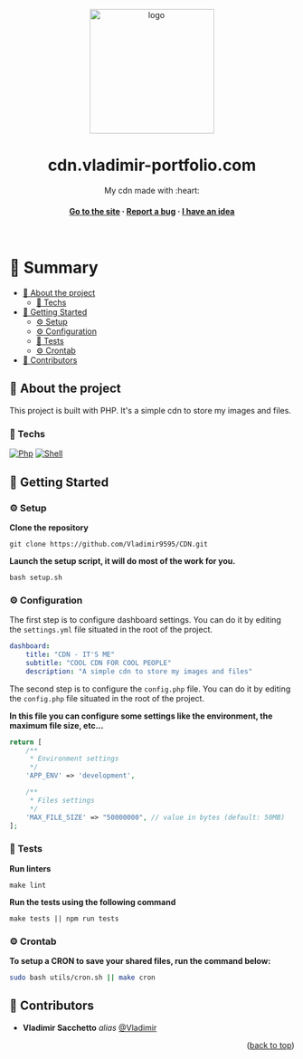 <a name="readme-top"></a>

<div align="center">

  <img src="https://cdn.alexishenry.eu/shared/images/logo.png" alt="logo" width="220" height="auto" />
  <h1>cdn.vladimir-portfolio.com</h1>

  <p>
    My cdn made with :heart:
  </p>

<!-- <a href="https://alxishenry.github.io/docs"><strong>Documentation »</strong></a> -->

<h4>
    <a href="https://vladimir-portfolio.com">Go to the site</a>
  <span> · </span>
    <a href="https://github.com/Vladimir9595/CDN/issues">Report a bug</a>
  <span> · </span>
    <a href="https://github.com/Vladimir9595/CDN/issues">I have an idea</a>
  </h4>
</div>

<br />

# :notebook_with_decorative_cover: Summary

-   [:notebook_with_decorative_cover: About the project](#star2-about-the-project)
    -   [:space_invader: Techs](#space_invader-techs)
-   [:toolbox: Getting Started](#toolbox-getting-started)
    -   [:gear: Setup](#gear-setup)
    -   [:gear: Configuration](#gear-config)
    -   [:test_tube: Tests](#test_tube-tests)
    -   [:gear: Crontab](#gear-crontab)
-   [:wave: Contributors](#wave-contributors)

## :star2: About the project

This project is built with PHP. It's a simple cdn to store my images and files.

### :space_invader: Techs

[![Php](https://img.shields.io/badge/php%20-%23323330.svg?&style=for-the-badge&logo=php&logoColor=8b9ed6&color=gray)]()
[![Shell](https://img.shields.io/badge/bash%20-hotpink.svg?&style=for-the-badge&logo=gnu-bash&logoColor=4EAA25&color=gray)]()

## :toolbox: Getting Started

### :gear: Setup

**Clone the repository**

```
git clone https://github.com/Vladimir9595/CDN.git
```

**Launch the setup script, it will do most of the work for you.**

```
bash setup.sh
```

### :gear: Configuration

The first step is to configure dashboard settings. You can do it by editing the `settings.yml` file situated in the root of the project.

```yml
dashboard:
    title: "CDN - IT'S ME"
    subtitle: "COOL CDN FOR COOL PEOPLE"
    description: "A simple cdn to store my images and files"
```

The second step is to configure the `config.php` file. You can do it by editing the `config.php` file situated in the root of the project.

**In this file you can configure some settings like the environment, the maximum file size, etc...**

```php
return [
	/**
	 * Environment settings
	 */
	'APP_ENV' => 'development',

	/**
	 * Files settings
	 */
	'MAX_FILE_SIZE' => "50000000", // value in bytes (default: 50MB)
];
```

### :test_tube: Tests

**Run linters**

```
make lint
```

**Run the tests using the following command**

```
make tests || npm run tests
```

### :gear: Crontab

**To setup a CRON to save your shared files, run the command below:**

```bash
sudo bash utils/cron.sh || make cron
```

## :wave: Contributors

-   **Vladimir Sacchetto** _alias_ [@Vladimir](https://github.com/Vladimir9595)

<!-- ## :page_with_curl: Liens utiles -->

<p align="right">(<a href="#readme-top">back to top</a>)</p>
